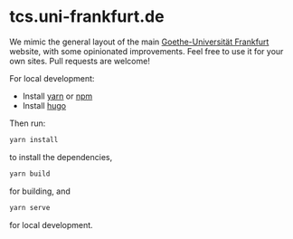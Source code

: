 # tcs.uni-frankfurt.de

We mimic the general layout of the main [Goethe-Universität Frankfurt](https://www.uni-frankfurt.de) website, with some opinionated improvements. Feel free to use it for your own sites. Pull requests are welcome!

For local development:
- Install [yarn](https://classic.yarnpkg.com/) or [npm](https://www.npmjs.com/)
- Install [hugo](https://gohugo.io/)

Then run:
```bash
yarn install
```
to install the dependencies,
```bash
yarn build
```
for building, and
```bash
yarn serve
```
for local development.
